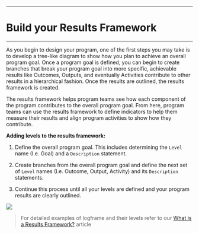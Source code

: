 ****
# Build your Results Framework
---

As you begin to design your program, one of the first steps you may take is to develop a tree-like diagram to show how you plan to achieve an overall program goal. Once a program goal is defined, you can begin to create branches that break your program goal into more specific, achievable results like Outcomes, Outputs, and eventually Activities contribute to other results in a hierarchical fashion. Once the results are outlined, the results framework is created.

The results framework helps program teams see how each component of the program contributes to the overall program goal. From here, program teams can use the results framework to define indicators to help them measure their results and align program activities to show how they contribute.

**Adding levels to the results framework:**

1. Define the overall program goal. This includes determining the `Level` name \(I.e. Goal\) and a `Description` statement.

2. Create branches from the overall program goal and define the next set of `Level` names \(I.e. Outcome, Output, Activity\) and its `Description` statements.

3. Continue this process until all your levels are defined and your program results are clearly outlined.

![](https://lh6.googleusercontent.com/VsInKrSZojemsKpUeJI1XFoRqwtKWrWVnLJffIsRkDIobnZhVqxLh2k4i-RT0S0iMpK9fSix28pU2CFO_ptvOFDhlvqOF48XXT5HinG8xfM7wO8Gp5_UM3PO1wzQHFEbenAnwjru)

> For detailed examples of logframe and their levels refer to our [What is a Results Framework?](https://toladata.gitbooks.io/knowledgebase/content/7-indicators/what-is-a-results-framework.html) article




